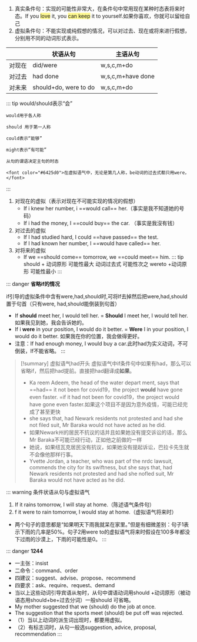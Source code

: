 1. 真实条件句：实现的可能性非常大，在条件句中常用现在某种时态表将来时态。If you <span style="background:#fff88f">love</span> it, you <span style="background:#fff88f">can keep</span> it to yourself.如果你喜欢，你就可以留给自己
2. 虚拟条件句：不能实现或纯假想的情况，可以对过去、现在或将来进行假想，分别用不同的动词形式表示。


|     | 状语从句                  | 主语从句              |
| --- | --------------------- | ----------------- |
| 对现在 | did/were              | w,s,c,m+do        |
| 对过去 | had done              | w,s,c,m+have done |
| 对未来 | should+do, were to do | w,s,c,m+do        |

::: tip
    would/should表示“会”

    would用于各人称

    should 用于第一人称

    could表示“能够”

    might表示“有可能”

    从句的谓语决定主句的时态

    <font color="#6425d0">在虚拟语气中，无论是第几人称，be动词的过去式都只用were，</font>
:::

1. 对现在的虚拟（表示对现在不可能实现的情况的假想）
    - If i knew her number, i ==would call== her.（事实是我不知道她的号码）
    - If i had the money, I ==could buy== the car. （事实是我沒有钱）
2. 对过去的虚拟
    - If I had studied hard, I could ==have passed== the test.
    - If I had known her number, I ==would have called== her.
3. 对将来的虚拟
    - If we ==should come== tomorrow, we ==could meet== him.
    ::: tip
    should + 动词原形   可能性最大
    动词过去式              可能性次之
    wereto +动词原形   可能性最小
    :::

::: danger **省略if的情况**

if引导的虚拟条件中含有were,had,should时,可将If去掉然后把were,had,should置于句首（只有were, had,should能倒装到句首）
- If **should** meet her, I would tell her.
    = **Should** I meet her, I would tell her.  如果我见到她，我会告诉她的。
-  If i **were** in your position, I would do it better. 
    = **Were** I in your position, I would do it better.  如果我在你的位置，我会做得更好。
- 注意：If had enough money, I would buy a car.此时had为实义动词，不可倒装，If不能省略。
:::

> [!summary] 虚拟语气had开头
> 虚拟语气中if条件句中如果有had，那么可以省略if，然后把had提前。直接把had翻译成**如果**。
> - Ka­ reem Adeem, the head of the water depart­ ment, says that ==had== it not been for covid­19，the project **would** have gone even faster.
> =if it had not been for covid­19，the project would have gone even faster.如果这个项目不是因为意外疫情，可能已经完成了甚至更快
> - she says that, had Newark residents not protested and had she not ﬁled suit, Mr Baraka would not have acted as he did. 
> - 如果Newark州的居民不抗议的话并且如果她没有提交诉讼的话，那么Mr Baraka不可能已经行动，正如他之前做的一样
> - 她说，如果纽瓦克居民没有抗议，如果她没有提起诉讼，巴拉卡先生就不会像他那样行事。
> - Yvette Jordan, a teacher, who was part of the nrdc lawsuit, commends the city for its swiftness, but she says that, had Newark residents not protested and had she nofled suit, Mr Baraka would not have acted as he did. 

::: warning 条件状语从句与虚拟语气
1. If it rains tomorrow, I will stay at home.（陈述语气条件句）
2. f it were to rain tomorrow, I would stay at home.（虚拟语气将来时）
- 两个句子的意思都是“如果明天下雨我就呆在家里。”但是有细微差别：句子1表示下雨的几率是50%。句子2用were to的虚拟语气将来时假设在100多年都没下过雨的沙漠上，下雨的可能性是0。
:::

::: danger **1244**
- 一主张：insist
- 二命令：command、order
- 四建议：suggest、advise、propose、recommend
- 四要求：ask、require、request、demand
- 当以上这些动词引导宾语从匆时，从句中谓语动词用should +动词原形（被动语态用should+be+过去分词）一般should 可省略。
- My mother suggested that we (should) do the job at once.
- The suggestion that the sports meet (should) be put off was rejected.
- （1）当以上动词的派生词出现时，都要用虚拟。
- （2）有标志词时，从句一般选suggestion, advice, proposal, recommendation
:::